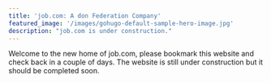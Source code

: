 ```yaml
---
title: 'job.com: A don Federation Company'
featured_image: '/images/gohugo-default-sample-hero-image.jpg'
description: "job.com is under construction."
---
```


Welcome to the new home of job.com, please bookmark this website and check back in a couple of days. The website is still under construction but it should be completed soon.
